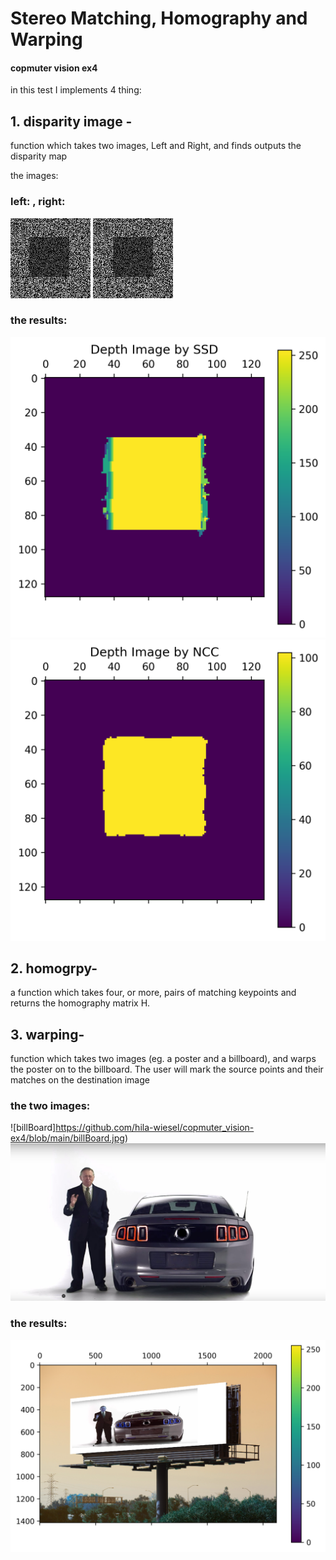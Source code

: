 #  Stereo Matching,  Homography and Warping
#### copmuter vision ex4

in this test I implements 4 thing:

## 1. disparity image -
function which takes two images, Left and Right, and finds outputs the disparity map

the images:
### left: , right:
![pair0-R](https://github.com/hila-wiesel/copmuter_vision-ex4/blob/main/pair0-R.png) ![pair0-L](https://github.com/hila-wiesel/copmuter_vision-ex4/blob/main/pair0-L.png)

 
### the results:
![Depth Image by SSD](https://github.com/hila-wiesel/copmuter_vision-ex4/blob/main/Depth%20Image%20by%20SSD.png)
![Depth Image by NCC](https://github.com/hila-wiesel/copmuter_vision-ex4/blob/main/Depth%20Image%20by%20NCC.png)


## 2. homogrpy-
a function which takes four, or more, pairs of matching keypoints and returns the homography
matrix H.


## 3. warping-
function which takes two images (eg. a poster and a billboard), and warps the poster on to the
billboard. The user will mark the source points and their matches on the destination image

### the two images:
![billBoard]https://github.com/hila-wiesel/copmuter_vision-ex4/blob/main/billBoard.jpg)
![car](https://github.com/hila-wiesel/copmuter_vision-ex4/blob/main/car.jpg)


### the results:
![Warping](https://github.com/hila-wiesel/copmuter_vision-ex4/blob/main/Warping.png)

